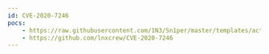 ```yaml
---
id: CVE-2020-7246
pocs:
    - https://raw.githubusercontent.com/1N3/Sn1per/master/templates/active/CVE-2020-7246_-_qdPM_Authenticated_Remote_Code_Execution.sh
    - https://github.com/lnxcrew/CVE-2020-7246
---
```


